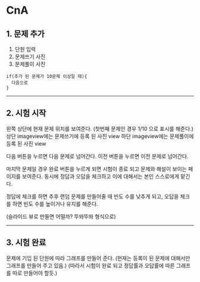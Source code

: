 # CnA

## 1. 문제 추가

1. 단원 입력
2. 문제쓰기 사진
3. 문제풀이 사진

```
if(추가 된 문제가 10문제 이상일 때){
  다음으로
}
````
------------------------------
## 2. 시험 시작

왼쪽 상단에 현재 문제 위치를 보여준다. (첫번째 문제인 경우 1/10 으로 표시를 해준다.)
상단 imageview에는 문제쓰기에 등록 된 사진 view
하단 imageview에는 문제풀이에 등록 된 사진 view

다음 버튼을 누르면 다음 문제로 넘어간다.
이전 버튼을 누르면 이전 문제로 넘어간다.

마지막 문제일 경우 완료 버튼을 누르게 되면 시험이 종료 되고
문제와 해설이 보이는 페이지를 보여준다.
동시에 정답과 오답을 체크하고 이에 대해서는 본인 스스로에게 맡긴다.

정답에 체크를 하면 추후 랜덤 문제를 만들어줄 때 빈도 수를 낮추게 되고,
오답을 체크를 하면 빈도 수를 높이거나 유지를 해준다.

(슬라이드 뷰로 만들면 어떨까? 뚜똬뚜똬 형식으로)

------------------------------
## 3. 시험 완료

문제에 기입 된 단원에 따라 그래프를 만들어 준다.
(현재는 등록이 된 문제에 대해서만 그래프를 만들어 주고 있음.)
(따라서 시험이 완료 되고 정답률과 오답률에 따른 그래프를 따로 만들어야 할듯.)
